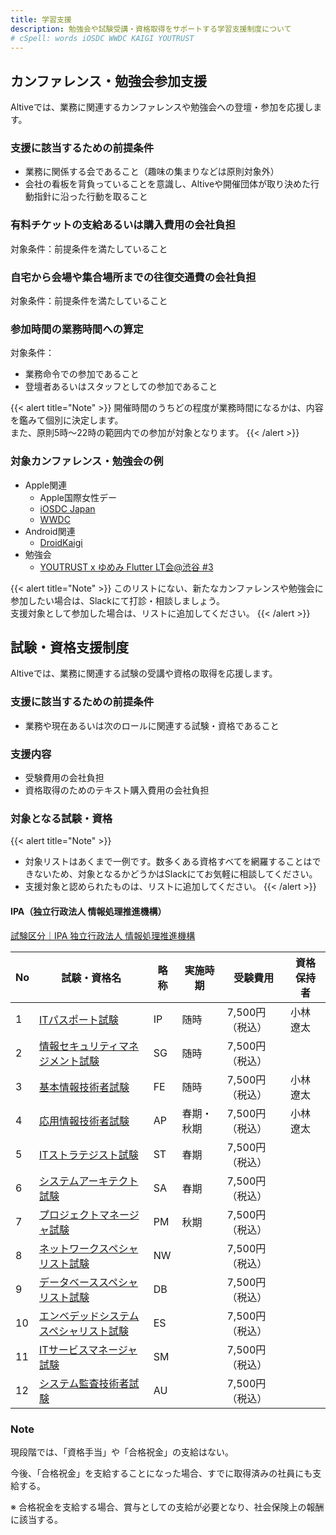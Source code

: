 ```yaml
---
title: 学習支援
description: 勉強会や試験受講・資格取得をサポートする学習支援制度について
# cSpell: words iOSDC WWDC KAIGI YOUTRUST
---
```


## カンファレンス・勉強会参加支援

Altiveでは、業務に関連するカンファレンスや勉強会への登壇・参加を応援します。

### 支援に該当するための前提条件

- 業務に関係する会であること（趣味の集まりなどは原則対象外）
- 会社の看板を背負っていることを意識し、Altiveや開催団体が取り決めた行動指針に沿った行動を取ること

### 有料チケットの支給あるいは購入費用の会社負担

対象条件：前提条件を満たしていること

### 自宅から会場や集合場所までの往復交通費の会社負担

対象条件：前提条件を満たしていること

### 参加時間の業務時間への算定

対象条件：
- 業務命令での参加であること
- 登壇者あるいはスタッフとしての参加であること

{{< alert title="Note" >}}
開催時間のうちどの程度が業務時間になるかは、内容を鑑みて個別に決定します。<br>
また、原則5時〜22時の範囲内での参加が対象となります。
{{< /alert >}}

### 対象カンファレンス・勉強会の例

- Apple関連
  - Apple国際女性デー
  - [iOSDC Japan](https://iosdc.jp/)
  - [WWDC](https://developer.apple.com/jp/)
- Android関連
  - [DroidKaigi](https://droidkaigi.jp/)
- 勉強会
  - [YOUTRUST x ゆめみ Flutter LT会@渋谷 #3](https://yumemi.connpass.com/event/294763/)

{{< alert title="Note" >}}
このリストにない、新たなカンファレンスや勉強会に参加したい場合は、Slackにて打診・相談しましょう。<br>
支援対象として参加した場合は、リストに追加してください。
{{< /alert >}}

## 試験・資格支援制度

Altiveでは、業務に関連する試験の受講や資格の取得を応援します。

### 支援に該当するための前提条件

- 業務や現在あるいは次のロールに関連する試験・資格であること

### 支援内容

- 受験費用の会社負担
- 資格取得のためのテキスト購入費用の会社負担

### 対象となる試験・資格

{{< alert title="Note" >}}
- 対象リストはあくまで一例です。数多くある資格すべてを網羅することはできないため、対象となるかどうかはSlackにてお気軽に相談してください。
- 支援対象と認められたものは、リストに追加してください。
{{< /alert >}}

#### IPA（独立行政法人 情報処理推進機構）

[試験区分｜IPA 独立行政法人 情報処理推進機構](https://www.ipa.go.jp/shiken/kubun/)

| No | 試験・資格名 | 略称 | 実施時期 | 受験費用 | 資格保持者 |
| --- | --- | --- | --- | --- | --- |
| 1 | [ITパスポート試験](https://www.ipa.go.jp/shiken/kubun/ip.html) | IP | 随時 | 7,500円（税込） | 小林遼太 |
| 2 | [情報セキュリティマネジメント試験](https://www.ipa.go.jp/shiken/kubun/sg.html) | SG | 随時 | 7,500円（税込） |  |
| 3 | [基本情報技術者試験](https://www.ipa.go.jp/shiken/kubun/fe.html) | FE | 随時 | 7,500円（税込） | 小林遼太 |
| 4 | [応用情報技術者試験](https://www.ipa.go.jp/shiken/kubun/ap.html) | AP | 春期・秋期 | 7,500円（税込） | 小林遼太 |
| 5 | [ITストラテジスト試験](https://www.ipa.go.jp/shiken/kubun/st.html) | ST | 春期 | 7,500円（税込） |  |
| 6 | [システムアーキテクト試験](https://www.ipa.go.jp/shiken/kubun/sa.html) | SA | 春期 | 7,500円（税込） |  |
| 7 | [プロジェクトマネージャ試験](https://www.ipa.go.jp/shiken/kubun/pm.html) | PM | 秋期 | 7,500円（税込） |  |
| 8 | [ネットワークスペシャリスト試験](https://www.ipa.go.jp/shiken/kubun/nw.html) | NW |  | 7,500円（税込） |  |
| 9 | [データベーススペシャリスト試験](https://www.ipa.go.jp/shiken/kubun/db.html) | DB |  | 7,500円（税込） |  |
| 10 | [エンベデッドシステムスペシャリスト試験](https://www.ipa.go.jp/shiken/kubun/es.html) | ES |  | 7,500円（税込） |  |
| 11 | [ITサービスマネージャ試験](https://www.ipa.go.jp/shiken/kubun/sm.html) | SM |  | 7,500円（税込） |  |
| 12 | [システム監査技術者試験](https://www.ipa.go.jp/shiken/kubun/au.html) | AU |  | 7,500円（税込） |  |

### Note
現段階では、「資格手当」や「合格祝金」の支給はない。

今後、「合格祝金」を支給することになった場合、すでに取得済みの社員にも支給する。

※ 合格祝金を支給する場合、賞与としての支給が必要となり、社会保険上の報酬に該当する。